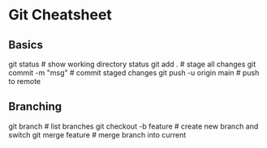 # Git Cheatsheet

## Basics
git status               # show working directory status
git add .                # stage all changes
git commit -m "msg"      # commit staged changes
git push -u origin main  # push to remote

## Branching
git branch               # list branches
git checkout -b feature  # create new branch and switch
git merge feature        # merge branch into current
